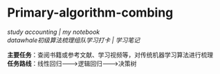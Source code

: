# Primary-algorithm-combing  
*study accounting | my notebook*  
*datawhale初级算法梳理组队学习打卡 | 学习笔记*  
  
**主要任务**：查阅书籍或参考文献、学习视频等，对传统机器学习算法进行梳理  
**任务路线**：线性回归--->逻辑回归--->决策树

